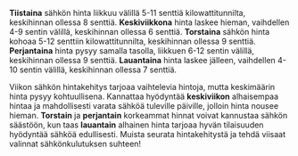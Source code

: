 **Tiistaina** sähkön hinta liikkuu välillä 5-11 senttiä kilowattitunnilta, keskihinnan ollessa 8 senttiä. **Keskiviikkona** hinta laskee hieman, vaihdellen 4-9 sentin välillä, keskihinnan ollessa 6 senttiä. **Torstaina** sähkön hinta kohoaa 5-12 senttiin kilowattitunnilta, keskihinnan ollessa 9 senttiä. **Perjantaina** hinta pysyy samalla tasolla, liikkuen 6-12 sentin välillä, keskihinnan ollessa 9 senttiä. **Lauantaina** hinta laskee jälleen, vaihdellen 4-10 sentin välillä, keskihinnan ollessa 7 senttiä.

Viikon sähkön hintakehitys tarjoaa vaihtelevia hintoja, mutta keskimäärin hinta pysyy kohtuullisena. Kannattaa hyödyntää **keskiviikon** alhaisempaa hintaa ja mahdollisesti varata sähköä tuleville päiville, jolloin hinta nousee hieman. **Torstain** ja **perjantain** korkeammat hinnat voivat kannustaa sähkön säästöön, kun taas **lauantain** alhainen hinta tarjoaa hyvän tilaisuuden hyödyntää sähköä edullisesti. Muista seurata hintakehitystä ja tehdä viisaat valinnat sähkönkulutuksen suhteen!